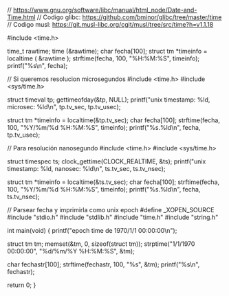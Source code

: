 // https://www.gnu.org/software/libc/manual/html_node/Date-and-Time.html
// Codigo glibc: https://github.com/bminor/glibc/tree/master/time
// Codigo musl: https://git.musl-libc.org/cgit/musl/tree/src/time?h=v1.1.18

#include <time.h>

time_t rawtime;
time (&rawtime);
char fecha[100];
struct tm *timeinfo = localtime ( &rawtime );
strftime(fecha, 100, "%H:%M:%S", timeinfo);
printf("%s\n", fecha);


// Si queremos resolucion microsegundos
#include <time.h>
#include <sys/time.h>

struct timeval tp;
gettimeofday(&tp, NULL);
printf("unix timestamp: %ld, microsec: %ld\n", tp.tv_sec, tp.tv_usec);

struct tm *timeinfo = localtime(&tp.tv_sec);
char fecha[100];
strftime(fecha, 100, "%Y/%m/%d %H:%M:%S", timeinfo);
printf("%s.%ld\n", fecha, tp.tv_usec);




// Para resolución nanosegundo
#include <time.h>
#include <sys/time.h>

struct timespec ts;
clock_gettime(CLOCK_REALTIME, &ts);
printf("unix timestamp: %ld, nanosec: %ld\n", ts.tv_sec, ts.tv_nsec);

struct tm *timeinfo = localtime(&ts.tv_sec);
char fecha[100];
strftime(fecha, 100, "%Y/%m/%d %H:%M:%S", timeinfo);
printf("%s.%ld\n", fecha, ts.tv_nsec);



// Parsear fecha y imprimirla como unix epoch
#define _XOPEN_SOURCE
#include "stdio.h"
#include "stdlib.h"
#include "time.h"
#include "string.h"

int main(void) {
  printf("epoch time de 1970/1/1 00:00:00\n");

  struct tm tm;
  memset(&tm, 0, sizeof(struct tm));
  strptime("1/1/1970 00:00:00", "%d/%m/%Y %H:%M:%S", &tm);

  char fechastr[100];
  strftime(fechastr, 100, "%s", &tm);
  printf("%s\n", fechastr);

  return 0;
}
